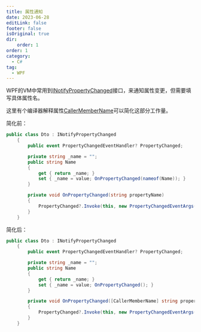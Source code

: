 ```yaml
---
title: 属性通知
date: 2023-06-28
editLink: false
footer: false
isOriginal: true
dir:
    order: 1
order: 1
category:
  - C#
tag:
  - WPF
---
```


WPF的VM中常用到[INotifyPropertyChanged](https://learn.microsoft.com/zh-cn/dotnet/api/system.componentmodel.inotifypropertychanged?view=net-7.0)接口，来通知属性变更，但需要填写具体属性名。

这里有个编译器解释属性[CallerMemberName](https://learn.microsoft.com/zh-cn/dotnet/csharp/language-reference/attributes/caller-information)可以简化这部分工作量。

简化前：

``` cs
public class Dto : INotifyPropertyChanged
    {
        public event PropertyChangedEventHandler? PropertyChanged;

        private string _name = "";
        public string Name
        {
            get { return _name; }
            set { _name = value; OnPropertyChanged(nameof(Name)); }
        }

        private void OnPropertyChanged(string propertyName)
        {
            PropertyChanged?.Invoke(this, new PropertyChangedEventArgs(propertyName));
        }
    }
```

简化后：

```cs {9,12}
public class Dto : INotifyPropertyChanged
    {
        public event PropertyChangedEventHandler? PropertyChanged;

        private string _name = "";
        public string Name
        {
            get { return _name; }
            set { _name = value; OnPropertyChanged(); }
        }

        private void OnPropertyChanged([CallerMemberName] string propertyName = null)
        {
            PropertyChanged?.Invoke(this, new PropertyChangedEventArgs(propertyName));
        }
    }
```
